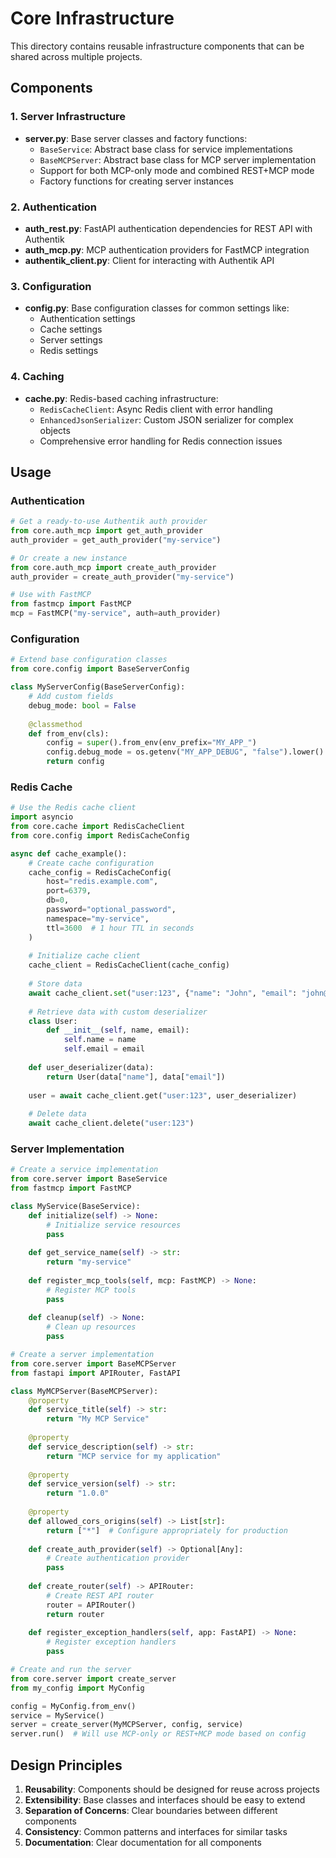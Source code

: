 # Core Infrastructure

This directory contains reusable infrastructure components that can be shared across multiple projects.

## Components

### 1. Server Infrastructure

- **server.py**: Base server classes and factory functions:
  - `BaseService`: Abstract base class for service implementations
  - `BaseMCPServer`: Abstract base class for MCP server implementation
  - Support for both MCP-only mode and combined REST+MCP mode
  - Factory functions for creating server instances

### 2. Authentication

- **auth_rest.py**: FastAPI authentication dependencies for REST API with Authentik
- **auth_mcp.py**: MCP authentication providers for FastMCP integration
- **authentik_client.py**: Client for interacting with Authentik API

### 3. Configuration

- **config.py**: Base configuration classes for common settings like:
  - Authentication settings
  - Cache settings
  - Server settings
  - Redis settings

### 4. Caching

- **cache.py**: Redis-based caching infrastructure:
  - `RedisCacheClient`: Async Redis client with error handling
  - `EnhancedJsonSerializer`: Custom JSON serializer for complex objects
  - Comprehensive error handling for Redis connection issues

## Usage

### Authentication

```python
# Get a ready-to-use Authentik auth provider
from core.auth_mcp import get_auth_provider
auth_provider = get_auth_provider("my-service")

# Or create a new instance
from core.auth_mcp import create_auth_provider
auth_provider = create_auth_provider("my-service")

# Use with FastMCP
from fastmcp import FastMCP
mcp = FastMCP("my-service", auth=auth_provider)
```

### Configuration

```python
# Extend base configuration classes
from core.config import BaseServerConfig

class MyServerConfig(BaseServerConfig):
    # Add custom fields
    debug_mode: bool = False
    
    @classmethod
    def from_env(cls):
        config = super().from_env(env_prefix="MY_APP_")
        config.debug_mode = os.getenv("MY_APP_DEBUG", "false").lower() == "true"
        return config
```

### Redis Cache

```python
# Use the Redis cache client
import asyncio
from core.cache import RedisCacheClient
from core.config import RedisCacheConfig

async def cache_example():
    # Create cache configuration
    cache_config = RedisCacheConfig(
        host="redis.example.com",
        port=6379,
        db=0,
        password="optional_password",
        namespace="my-service",
        ttl=3600  # 1 hour TTL in seconds
    )
    
    # Initialize cache client
    cache_client = RedisCacheClient(cache_config)
    
    # Store data
    await cache_client.set("user:123", {"name": "John", "email": "john@example.com"})
    
    # Retrieve data with custom deserializer
    class User:
        def __init__(self, name, email):
            self.name = name
            self.email = email
    
    def user_deserializer(data):
        return User(data["name"], data["email"])
    
    user = await cache_client.get("user:123", user_deserializer)
    
    # Delete data
    await cache_client.delete("user:123")
```

### Server Implementation

```python
# Create a service implementation
from core.server import BaseService
from fastmcp import FastMCP

class MyService(BaseService):
    def initialize(self) -> None:
        # Initialize service resources
        pass
        
    def get_service_name(self) -> str:
        return "my-service"
        
    def register_mcp_tools(self, mcp: FastMCP) -> None:
        # Register MCP tools
        pass
        
    def cleanup(self) -> None:
        # Clean up resources
        pass

# Create a server implementation
from core.server import BaseMCPServer
from fastapi import APIRouter, FastAPI

class MyMCPServer(BaseMCPServer):
    @property
    def service_title(self) -> str:
        return "My MCP Service"
    
    @property
    def service_description(self) -> str:
        return "MCP service for my application"
    
    @property
    def service_version(self) -> str:
        return "1.0.0"
    
    @property
    def allowed_cors_origins(self) -> List[str]:
        return ["*"]  # Configure appropriately for production
    
    def create_auth_provider(self) -> Optional[Any]:
        # Create authentication provider
        pass
    
    def create_router(self) -> APIRouter:
        # Create REST API router
        router = APIRouter()
        return router
    
    def register_exception_handlers(self, app: FastAPI) -> None:
        # Register exception handlers
        pass

# Create and run the server
from core.server import create_server
from my_config import MyConfig

config = MyConfig.from_env()
service = MyService()
server = create_server(MyMCPServer, config, service)
server.run()  # Will use MCP-only or REST+MCP mode based on config
```

## Design Principles

1. **Reusability**: Components should be designed for reuse across projects
2. **Extensibility**: Base classes and interfaces should be easy to extend
3. **Separation of Concerns**: Clear boundaries between different components
4. **Consistency**: Common patterns and interfaces for similar tasks
5. **Documentation**: Clear documentation for all components